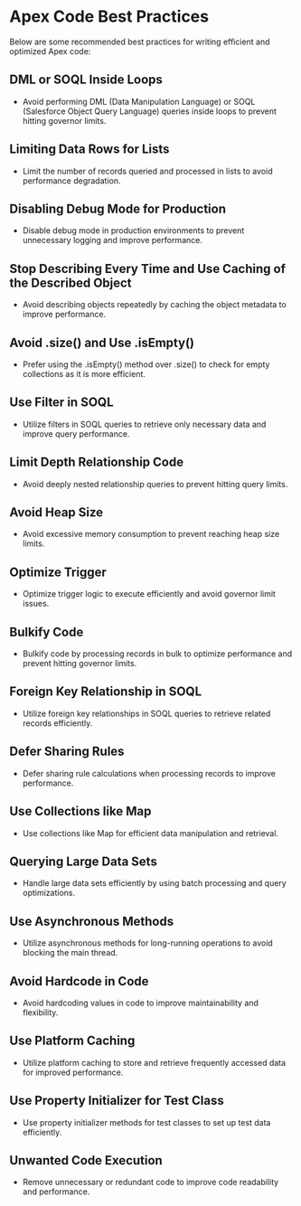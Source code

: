 <!DOCTYPE html>
<html lang="en">
<head>
    <meta charset="UTF-8">
    <meta name="viewport" content="width=device-width, initial-scale=1.0">
</head>
<body>
    <h1>Apex Code Best Practices</h1>
    <p>Below are some recommended best practices for writing efficient and optimized Apex code:</p>
    <h2>DML or SOQL Inside Loops</h2>
    <ul>
        <li>Avoid performing DML (Data Manipulation Language) or SOQL (Salesforce Object Query Language) queries inside loops to prevent hitting governor limits.</li>
    </ul>
    <h2>Limiting Data Rows for Lists</h2>
    <ul>
        <li>Limit the number of records queried and processed in lists to avoid performance degradation.</li>
    </ul>
    <h2>Disabling Debug Mode for Production</h2>
    <ul>
        <li>Disable debug mode in production environments to prevent unnecessary logging and improve performance.</li>
    </ul>
    <h2>Stop Describing Every Time and Use Caching of the Described Object</h2>
    <ul>
        <li>Avoid describing objects repeatedly by caching the object metadata to improve performance.</li>
    </ul>
    <h2>Avoid .size() and Use .isEmpty()</h2>
    <ul>
        <li>Prefer using the .isEmpty() method over .size() to check for empty collections as it is more efficient.</li>
    </ul>
    <h2>Use Filter in SOQL</h2>
    <ul>
        <li>Utilize filters in SOQL queries to retrieve only necessary data and improve query performance.</li>
    </ul>
    <h2>Limit Depth Relationship Code</h2>
    <ul>
        <li>Avoid deeply nested relationship queries to prevent hitting query limits.</li>
    </ul>
    <h2>Avoid Heap Size</h2>
    <ul>
        <li>Avoid excessive memory consumption to prevent reaching heap size limits.</li>
    </ul>
    <h2>Optimize Trigger</h2>
    <ul>
        <li>Optimize trigger logic to execute efficiently and avoid governor limit issues.</li>
    </ul>
    <h2>Bulkify Code</h2>
    <ul>
        <li>Bulkify code by processing records in bulk to optimize performance and prevent hitting governor limits.</li>
    </ul>
    <h2>Foreign Key Relationship in SOQL</h2>
    <ul>
        <li>Utilize foreign key relationships in SOQL queries to retrieve related records efficiently.</li>
    </ul>
    <h2>Defer Sharing Rules</h2>
    <ul>
        <li>Defer sharing rule calculations when processing records to improve performance.</li>
    </ul>
    <h2>Use Collections like Map</h2>
    <ul>
        <li>Use collections like Map for efficient data manipulation and retrieval.</li>
    </ul>
    <h2>Querying Large Data Sets</h2>
    <ul>
        <li>Handle large data sets efficiently by using batch processing and query optimizations.</li>
    </ul>
    <h2>Use Asynchronous Methods</h2>
    <ul>
        <li>Utilize asynchronous methods for long-running operations to avoid blocking the main thread.</li>
    </ul>
    <h2>Avoid Hardcode in Code</h2>
    <ul>
        <li>Avoid hardcoding values in code to improve maintainability and flexibility.</li>
    </ul>
    <h2>Use Platform Caching</h2>
    <ul>
        <li>Utilize platform caching to store and retrieve frequently accessed data for improved performance.</li>
    </ul>
    <h2>Use Property Initializer for Test Class</h2>
    <ul>
        <li>Use property initializer methods for test classes to set up test data efficiently.</li>
    </ul>
    <h2>Unwanted Code Execution</h2>
    <ul>
        <li>Remove unnecessary or redundant code to improve code readability and performance.</li>
    </ul>
</body>
</html>
